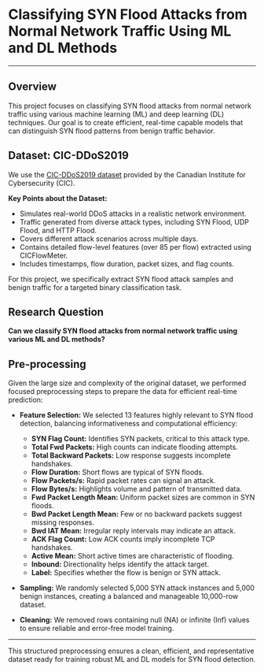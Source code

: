 # Classifying SYN Flood Attacks from Normal Network Traffic Using ML and DL Methods

---

## Overview

This project focuses on classifying SYN flood attacks from normal network traffic using various machine learning (ML) and deep learning (DL) techniques. Our goal is to create efficient, real-time capable models that can distinguish SYN flood patterns from benign traffic behavior.

## Dataset: CIC-DDoS2019

We use the [CIC-DDoS2019 dataset](https://www.unb.ca/cic/datasets/ddos-2019.html) provided by the Canadian Institute for Cybersecurity (CIC). 

**Key Points about the Dataset:**
- Simulates real-world DDoS attacks in a realistic network environment.
- Traffic generated from diverse attack types, including SYN Flood, UDP Flood, and HTTP Flood.
- Covers different attack scenarios across multiple days.
- Contains detailed flow-level features (over 85 per flow) extracted using CICFlowMeter.
- Includes timestamps, flow duration, packet sizes, and flag counts.

For this project, we specifically extract SYN flood attack samples and benign traffic for a targeted binary classification task.

## Research Question

**Can we classify SYN flood attacks from normal network traffic using various ML and DL methods?**

## Pre-processing

Given the large size and complexity of the original dataset, we performed focused preprocessing steps to prepare the data for efficient real-time prediction:

- **Feature Selection:** We selected 13 features highly relevant to SYN flood detection, balancing informativeness and computational efficiency:
  * **SYN Flag Count:** Identifies SYN packets, critical to this attack type.
  * **Total Fwd Packets:** High counts can indicate flooding attempts.
  * **Total Backward Packets:** Low response suggests incomplete handshakes.
  * **Flow Duration:** Short flows are typical of SYN floods.
  * **Flow Packets/s:** Rapid packet rates can signal an attack.
  * **Flow Bytes/s:** Highlights volume and pattern of transmitted data.
  * **Fwd Packet Length Mean:** Uniform packet sizes are common in SYN floods.
  * **Bwd Packet Length Mean:** Few or no backward packets suggest missing responses.
  * **Bwd IAT Mean:** Irregular reply intervals may indicate an attack.
  * **ACK Flag Count:** Low ACK counts imply incomplete TCP handshakes.
  * **Active Mean:** Short active times are characteristic of flooding.
  * **Inbound:** Directionality helps identify the attack target.
  * **Label:** Specifies whether the flow is benign or SYN attack.

- **Sampling:** We randomly selected 5,000 SYN attack instances and 5,000 benign instances, creating a balanced and manageable 10,000-row dataset.

- **Cleaning:** We removed rows containing null (NA) or infinite (Inf) values to ensure reliable and error-free model training.

---

This structured preprocessing ensures a clean, efficient, and representative dataset ready for training robust ML and DL models for SYN flood detection.
